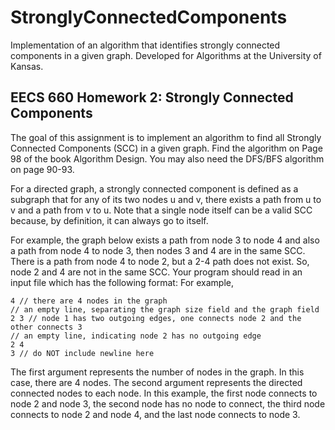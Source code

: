 # StronglyConnectedComponents
Implementation of an algorithm that identifies strongly connected components in a given graph. Developed for Algorithms at the University of Kansas.

## EECS 660 Homework 2: Strongly Connected Components
The goal of this assignment is to implement an algorithm to find all Strongly Connected
Components (SCC) in a given graph. Find the algorithm on Page 98 of the book
Algorithm Design. You may also need the DFS/BFS algorithm on page 90-93.

For a directed graph, a strongly connected component is defined as a subgraph that for
any of its two nodes u and v, there exists a path from u to v and a path from v to u. Note
that a single node itself can be a valid SCC because, by definition, it can always go to
itself.

For example, the graph below exists a path from node 3 to node 4 and also a path from
node 4 to node 3, then nodes 3 and 4 are in the same SCC. There is a path from node 4
to node 2, but a 2-4 path does not exist. So, node 2 and 4 are not in the same SCC.
Your program should read in an input file which has the following format:
For example,
```
4 // there are 4 nodes in the graph
// an empty line, separating the graph size field and the graph field
2 3 // node 1 has two outgoing edges, one connects node 2 and the other connects 3
// an empty line, indicating node 2 has no outgoing edge
2 4
3 // do NOT include newline here
```

The first argument represents the number of nodes in the graph. In this case, there are
4 nodes. The second argument represents the directed connected nodes to each node. In
this example, the first node connects to node 2 and node 3, the second node has no node
to connect, the third node connects to node 2 and node 4, and the last node connects to
node 3.

